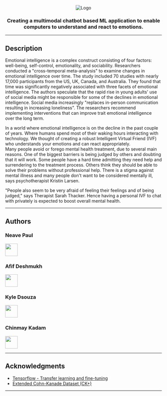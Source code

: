 <div align="center">
  <img src="https://blogger.googleusercontent.com/img/b/R29vZ2xl/AVvXsEiN04PYJonyJ7ixLCafyQ6aMnFaVo7-Q0lic0SzuoeulISD5BVk3VtqyNU4M7yr2wKnyNu2glgwm6FVDhlmMOYtyVbPtiW6PMTe5651PVQUpkDRViwd8LTo1RM_Uh2cwU3QX-Vk0JUGPAFC__wHFsjrQ07k1WWz2fVX66h0bhOa3E53Q62XzL2zxpgO/s320/d%20(1).png" alt="Logo">
  <h3>Creating a multimodal chatbot based ML application to enable computers to understand and react to emotions.</h3>
</div>



---------------------------------------
## Description

Emotional intelligence is a complex construct consisting of four factors: well-being, self-control, emotionality, and sociability. Researchers conducted a "cross-temporal meta-analysis" to examine changes in emotional intelligence over time. The study included 70 studies with nearly 17,000 participants from the US, UK, Canada, and Australia. They found that time was significantly negatively associated with three facets of emotional intelligence. The authors speculate that the rapid rise in young adults' use of social media might be responsible for some of the declines in emotional intelligence. Social media increasingly "replaces in-person communication resulting in increasing loneliness". The researchers recommend implementing interventions that can improve trait emotional intelligence over the long term.  

In a world where emotional intelligence is on the decline in the past couple of years. Where humans spend most of their waking hours interacting with technology. We thought of creating a robust Intelligent Virtual Friend (IVF) who understands your emotions and can react appropriately.  
Many people avoid or forego mental health treatment, due to several main reasons. One of the biggest barriers is being judged by others and doubting that it will work. Some people have a hard time admitting they need help and surrendering to the treatment process. Others think they should be able to solve their problems without professional help. There is a stigma against mental illness and many people don't want to be considered mentally ill, says psychotherapist Kristin Larsen.

"People also seem to be very afraid of feeling their feelings and of being judged," says Therapist Sarah Thacker. Hence having a personal IVF to chat with privately is expected to boost overall mental health.

<!-- 
## Getting Started

### Dependencies

* Describe any prerequisites, libraries, OS version, etc., needed before installing program.
* ex. Windows 10

### Installing

* How/where to download your program
* Any modifications needed to be made to files/folders

### Executing program

* How to run the program
* Step-by-step bullets
```
code blocks for commands
```

## Help

Any advise for common problems or issues.
```
command to run if program contains helper info
``` -->
---------------------------------------
## Authors

### **Neave Paul** <br>
<a href="https://www.linkedin.com/in/neavepaul/"><img src="https://img.icons8.com/fluency/344/linkedin.png" width=40></a>  

### **Afif Deshmukh** <br>
<a href="https://www.linkedin.com/in/afieif/"><img src="https://img.icons8.com/fluency/344/linkedin.png" width=40></a>

### **Kyle Dsouza** <br>
<a href="https://www.linkedin.com/in/kyle-dsouza-650291212/"><img src="https://img.icons8.com/fluency/344/linkedin.png" width=40></a>

### **Chinmay Kadam** <br>
<a href="https://www.linkedin.com/in/chinmay-kadam-729990213/"><img src="https://img.icons8.com/fluency/344/linkedin.png" width=40></a>

<!-- 
## Version History

* 0.2
    * Various bug fixes and optimizations
    * See [commit change]() or See [release history]()
* 0.1
    * Initial Release

## License

This project is licensed under the [NAME HERE] License - see the LICENSE.md file for details -->
---------------------------------------
## Acknowledgments

* [Tensorflow - Transfer learning and fine-tuning](https://www.tensorflow.org/tutorials/images/transfer_learning)
* [Extended Cohn-Kanade Dataset (CK+)](https://sites.pitt.edu/~jeffcohn/CVPR2010_CK%2B2.pdf)
---------------------------------------
